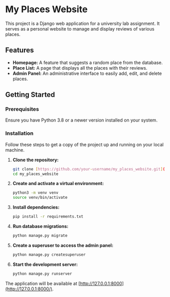 # My Places Website

This project is a Django web application for a university lab assignment. It serves as a personal website to manage and display reviews of various places.

## Features

* **Homepage:** A feature that suggests a random place from the database.
* **Place List:** A page that displays all the places with their reviews.
* **Admin Panel:** An administrative interface to easily add, edit, and delete places.

## Getting Started

### Prerequisites

Ensure you have Python 3.8 or a newer version installed on your system.

### Installation

Follow these steps to get a copy of the project up and running on your local machine.

1.  **Clone the repository:**
    ```bash
    git clone [https://github.com/your-username/my_places_website.git](https://github.com/your-username/my_places_website.git)
    cd my_places_website
    ```

2.  **Create and activate a virtual environment:**
    ```bash
    python3 -m venv venv
    source venv/bin/activate
    ```

3.  **Install dependencies:**
    ```bash
    pip install -r requirements.txt
    ```

4.  **Run database migrations:**
    ```bash
    python manage.py migrate
    ```

5.  **Create a superuser to access the admin panel:**
    ```bash
    python manage.py createsuperuser
    ```

6.  **Start the development server:**
    ```bash
    python manage.py runserver
    ```

The application will be available at [http://127.0.0.1:8000](http://127.0.0.1:8000/).
